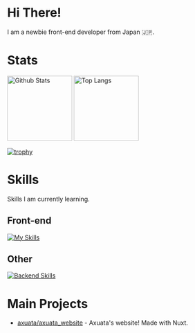 # Hi There!
I am a newbie front-end developer from Japan 🇯🇵.

# Stats
<p align="left">
    <img alt="Github Stats" height="150px" src="https://github-readme-stats.vercel.app/api/top-langs/?username=axuata&layout=compact" />
    <img alt="Top Langs" height="150px" src="https://github-readme-stats.vercel.app/api?username=axuata" />
</p>

[![trophy](https://github-profile-trophy.vercel.app/?username=axuata&column=6)](https://github.com/ryo-ma/github-profile-trophy)

# Skills
Skills I am currently learning.
## Front-end
[![My Skills](https://skillicons.dev/icons?i=html,css,js,ts,vue,nuxt)](https://skillicons.dev)
## Other
[![Backend Skills](https://skillicons.dev/icons?i=java,cs,rust)](https://skillicons.dev)

# Main Projects
- [axuata/axuata_website](https://github.com/axuata/axuata_website) - Axuata's website! Made with Nuxt.